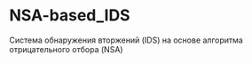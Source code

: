 # NSA-based_IDS
Система обнаружения вторжений (IDS) на основе алгоритма отрицательного отбора (NSA)
